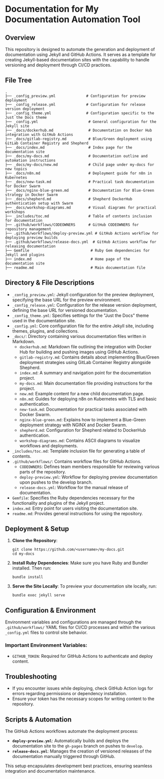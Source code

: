# Documentation for My Documentation Automation Tool

## Overview
This repository is designed to automate the generation and deployment of documentation using Jekyll and GitHub Actions. It serves as a template for creating Jekyll-based documentation sites with the capability to handle versioning and deployment through CI/CD practices.

## File Tree
```
.
├── _config_preview.yml              # Configuration for preview deployment
├── _config_release.yml              # Configuration for release version deployment
├── _config_theme.yml                # Configuration specific to the Just the Docs theme
├── _config.yml                       # General configuration for the Jekyll site
├── _docs/dockerhub.md                # Documentation on Docker Hub integration with GitHub Actions
├── _docs/gitlab-registry.md          # Blue/Green deployment using GitLab Container Registry and Shepherd
├── _docs/index.md                    # Index page for the documentation site
├── _docs/my-docs.md                  # Documentation outline and automation instructions
├── _docs/my-docs/new.md              # Child page under my-docs for new topics
├── _docs/n8n.md                      # Deployment guide for n8n in Kubernetes
├── _docs/new-task.md                 # Practical task documentation for Docker Swarm
├── _docs/nginx-blue-green.md         # Documentation for Blue-Green strategy in Docker Swarm
├── _docs/shepherd.md                 # Shepherd DockerHub authentication setup with Swarm
├── _docs/workshop-diagrams.md        # Visual diagrams for practical workshops
├── _includes/toc.md                  # Table of contents inclusion for documentation
├── .github/workflows/CODEOWNERS      # GitHub CODEOWNERS for repository management
├── .github/workflows/deploy-preview.yml # GitHub Actions workflow for deploying preview builds
├── .github/workflows/release-docs.yml  # GitHub Actions workflow for releasing documentation
├── Gemfile                            # Ruby Gem dependencies for Jekyll and plugins
├── index.md                           # Home page of the documentation site
├── readme.md                          # Main documentation file
```

## Directory & File Descriptions
- `_config_preview.yml`: Jekyll configuration for the preview deployment, specifying the base URL for the preview environment.
- `_config_release.yml`: Configuration for the release version deployment, defining the base URL for versioned documentation.
- `_config_theme.yml`: Specifies settings for the "Just the Docs" theme used in the documentation site.
- `_config.yml`: Core configuration file for the entire Jekyll site, including themes, plugins, and collections.
- `_docs/`: Directory containing various documentation files written in Markdown.
  - `dockerhub.md`: Markdown file outlining the integration with Docker Hub for building and pushing images using GitHub Actions.
  - `gitlab-registry.md`: Contains details about implementing Blue/Green deployment strategies using GitLab Container Registry alongside Shepherd.
  - `index.md`: A summary and navigation point for the documentation project.
  - `my-docs.md`: Main documentation file providing instructions for the project.
  - `new.md`: Example content for a new child documentation page.
  - `n8n.md`: Guides for deploying n8n on Kubernetes with TLS and basic authentication.
  - `new-task.md`: Documentation for practical tasks associated with Docker Swarm.
  - `nginx-blue-green.md`: Explains how to implement a Blue-Green deployment strategy with NGINX and Docker Swarm.
  - `shepherd.md`: Configuration for Shepherd related to DockerHub authentication.
  - `workshop-diagrams.md`: Contains ASCII diagrams to visualize workflows and deployments.
- `_includes/toc.md`: Template inclusion file for generating a table of contents.
- `.github/workflows/`: Contains workflow files for GitHub Actions.
  - `CODEOWNERS`: Defines team members responsible for reviewing various parts of the repository.
  - `deploy-preview.yml`: Workflow for deploying preview documentation upon pushes to the develop branch.
  - `release-docs.yml`: Workflow for the manual release of documentation.
- `Gemfile`: Specifies the Ruby dependencies necessary for the functionality and plugins of the Jekyll project.
- `index.md`: Entry point for users visiting the documentation site.
- `readme.md`: Provides general instructions for using the repository.

## Deployment & Setup
1. **Clone the Repository**: 
   ```
   git clone https://github.com/<username>/my-docs.git
   cd my-docs
   ```
2. **Install Ruby Dependencies**:
   Make sure you have Ruby and Bundler installed. Then run:
   ```
   bundle install
   ```
3. **Serve the Site Locally**:
   To preview your documentation site locally, run:
   ```
   bundle exec jekyll serve
   ```

## Configuration & Environment
Environment variables and configurations are managed through the `.github/workflows/` YAML files for CI/CD processes and within the various `_config.yml` files to control site behavior.

### Important Environment Variables:
- `GITHUB_TOKEN`: Required for GitHub Actions to authenticate and deploy content.

## Troubleshooting
- If you encounter issues while deploying, check GitHub Action logs for errors regarding permissions or dependency installation.
- Ensure your token has the necessary scopes for writing content to the repository.

## Scripts & Automation
The GitHub Actions workflows automate the deployment process:
- **`deploy-preview.yml`**: Automatically builds and deploys the documentation site to the `gh-pages` branch on pushes to `develop`.
- **`release-docs.yml`**: Manages the creation of versioned releases of the documentation manually triggered through GitHub.

This setup encapsulates development best practices, ensuring seamless integration and documentation maintenance.